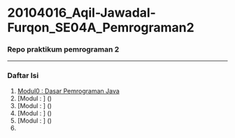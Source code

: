 # 20104016_Aqil-Jawadal-Furqon_SE04A_Pemrograman2

### Repo praktikum pemrograman 2

<hr>

### Daftar Isi
1. [Modul0 : Dasar Pemrograman Java](https://github.com/awaqo/20104016_Aqil-Jawadal-Furqon_SE04A_Pemrograman2/tree/modul0)
2. [Modul : ] ()
3. [Modul : ] ()
4. [Modul : ] ()
5. [Modul : ] ()
6. 
